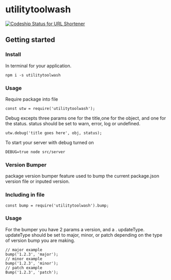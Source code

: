 # utilitytoolwash

 [ ![Codeship Status for URL Shortener](https://codeship.com/projects/59b912f0-76d2-0134-9160-32ede8a13401/status?branch=master)](https://codeship.com/projects/179701)

## Getting started

### Install
In terminal for your application.
```
npm i -s utilitytoolwash
```
### Usage

Require package into file

```
const utw = require('utilitytoolwash');
```

Debug excepts three params one for the title,one for the object, and one for the status. status should be set to warn, error, log or undefined.

```
utw.debug('title goes here', obj, status);
```

To start your server with debug turned on

```
DEBUG=true node src/server
```
### Version Bumper

package version bumper feature used to bump the current package.json version file or inputed version.

### Including in file
```
const bump = require('utilitytoolwash').bump;
```
### Usage

For the bumper you have 2 params a version, and a . updateType. updateType should be set to major, minor, or patch depending on the type of version bump you are making.

```
// major example
bump('1.2.3', 'major');
// minor example
bump('1.2.3', 'minor');
// patch example
Bump('1.2.3', 'patch');
```
